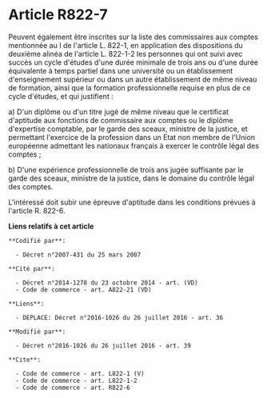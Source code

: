 # Article R822-7

Peuvent également être inscrites sur la liste des commissaires aux comptes mentionnée au I de l'article L. 822-1, en
application des dispositions du deuxième alinéa de l'article L. 822-1-2 les personnes qui ont suivi avec succès un cycle
d'études d'une durée minimale de trois ans ou d'une durée équivalente à temps partiel dans une université ou un établissement
d'enseignement supérieur ou dans un autre établissement de même niveau de formation, ainsi que la formation professionnelle
requise en plus de ce cycle d'études, et qui justifient : 

a) D'un diplôme ou d'un titre jugé de même niveau que le certificat d'aptitude aux fonctions de commissaire aux comptes ou le
diplôme d'expertise comptable, par le garde des sceaux, ministre de la justice, et permettant l'exercice de la profession
dans un Etat non membre de l'Union européenne admettant les nationaux français à exercer le contrôle légal des comptes ; 

b) D'une expérience professionnelle de trois ans jugée suffisante par le garde des sceaux, ministre de la justice, dans le
domaine du contrôle légal des comptes. 

L'intéressé doit subir une épreuve d'aptitude dans les conditions prévues à l'article R. 822-6.

**Liens relatifs à cet article**

	**Codifié par**:

	  - Décret n°2007-431 du 25 mars 2007

	**Cité par**:

	  - Décret n°2014-1278 du 23 octobre 2014 - art. (VD)
	  - Code de commerce - art. A822-21 (VD)

	**Liens**:

	  - DEPLACE: Décret n°2016-1026 du 26 juillet 2016 - art. 36

	**Modifié par**:

	  - Décret n°2016-1026 du 26 juillet 2016 - art. 39

	**Cite**:

	  - Code de commerce - art. L822-1 (V)
	  - Code de commerce - art. L822-1-2
	  - Code de commerce - art. R822-6
